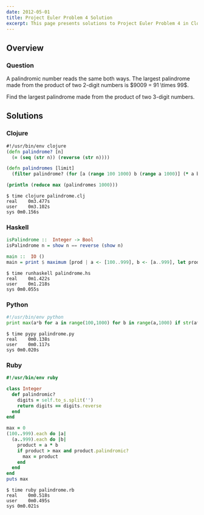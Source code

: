 ```yaml
---
date: 2012-05-01
title: Project Euler Problem 4 Solution
excerpt: This page presents solutions to Project Euler Problem 4 in Clojure, Haskell, Python and Ruby.
---
```



## Overview


### Question

<p>
A palindromic number reads the same both ways. The largest palindrome
made from the product of two 2-digit numbers is $9009 = 91 \times 99$.
</p>

<p>
Find the largest palindrome made from the product of two 3-digit numbers.
</p>






## Solutions

### Clojure

```clojure
#!/usr/bin/env clojure
(defn palindrome? [n]
  (= (seq (str n)) (reverse (str n))))

(defn palindromes [limit]
  (filter palindrome? (for [a (range 100 1000) b (range a 1000)] (* a b))))

(println (reduce max (palindromes 1000)))
```


```
$ time clojure palindrome.clj
real	0m3.477s
user	0m3.102s
sys	0m0.156s
```



### Haskell

```haskell
isPalindrome ::  Integer -> Bool
isPalindrome n = show n == reverse (show n)

main ::  IO ()
main = print $ maximum [prod | a <- [100..999], b <- [a..999], let prod = a * b, isPalindrome prod]
```


```
$ time runhaskell palindrome.hs
real	0m1.422s
user	0m1.218s
sys	0m0.055s
```



### Python

```python
#!/usr/bin/env python
print max(a*b for a in range(100,1000) for b in range(a,1000) if str(a*b) == str(a*b)[::-1])
```


```
$ time pypy palindrome.py
real	0m0.138s
user	0m0.117s
sys	0m0.020s
```



### Ruby

```ruby
#!/usr/bin/env ruby

class Integer
  def palindromic?
    digits = self.to_s.split('')
    return digits == digits.reverse
  end
end

max = 0
(100..999).each do |a|
  (a..999).each do |b|
    product = a * b
    if product > max and product.palindromic?
      max = product
    end
  end
end
puts max
```


```
$ time ruby palindrome.rb
real	0m0.518s
user	0m0.495s
sys	0m0.021s
```


